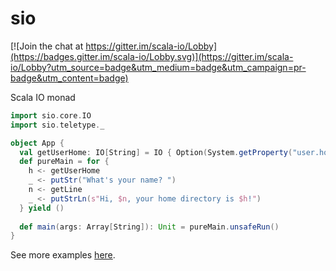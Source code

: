 # sio

[![Join the chat at https://gitter.im/scala-io/Lobby](https://badges.gitter.im/scala-io/Lobby.svg)](https://gitter.im/scala-io/Lobby?utm_source=badge&utm_medium=badge&utm_campaign=pr-badge&utm_content=badge)

Scala IO monad

```scala
import sio.core.IO
import sio.teletype._

object App {
  val getUserHome: IO[String] = IO { Option(System.getProperty("user.home")).get }
  def pureMain = for {
    h <- getUserHome
    _ <- putStr("What's your name? ")
    n <- getLine
    _ <- putStrLn(s"Hi, $n, your home directory is $h!")
  } yield ()
  
  def main(args: Array[String]): Unit = pureMain.unsafeRun()
}
```

See more examples [here](https://github.com/alexknvl/sio/tree/master/example/src/main/scala).

